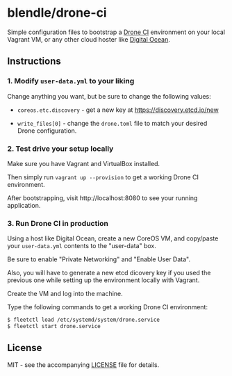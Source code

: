 # blendle/drone-ci

Simple configuration files to bootstrap a [Drone CI][] environment on your local
Vagrant VM, or any other cloud hoster like [Digital Ocean][].

[Drone CI]: https://github.com/drone/drone
[Digital Ocean]: https://www.digitalocean.com

## Instructions

### 1. Modify `user-data.yml` to your liking

Change anything you want, but be sure to change the following values:

* `coreos.etc.discovery` - get a new key at https://discovery.etcd.io/new

* `write_files[0]` - change the `drone.toml` file to match your desired Drone
  configuration.

### 2. Test drive your setup locally

Make sure you have Vagrant and VirtualBox installed.

Then simply run `vagrant up --provision` to get a working Drone CI environment.

After bootstrapping, visit http://localhost:8080 to see your running
application.

### 3. Run Drone CI in production

Using a host like Digital Ocean, create a new CoreOS VM, and copy/paste your
`user-data.yml` contents to the "user-data" box.

Be sure to enable "Private Networking" and "Enable User Data".

Also, you will have to generate a new etcd dicovery key if you used the previous
one while setting up the environment locally with Vagrant.

Create the VM and log into the machine.

Type the following commands to get a working Drone CI environment:

```bash
$ fleetctl load /etc/systemd/system/drone.service
$ fleetctl start drone.service
```

## License

MIT - see the accompanying [LICENSE](LICENSE) file for details.
